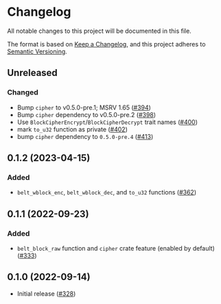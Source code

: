 # Changelog

All notable changes to this project will be documented in this file.

The format is based on [Keep a Changelog](https://keepachangelog.com/en/1.0.0/),
and this project adheres to [Semantic Versioning](https://semver.org/spec/v2.0.0.html).

## Unreleased
### Changed
- Bump `cipher` to v0.5.0-pre.1; MSRV 1.65 ([#394])
- Bump `cipher` dependency to v0.5.0-pre.2 ([#398])
- Use `BlockCipherEncrypt`/`BlockCipherDecrypt` trait names ([#400])
- mark `to_u32` function as private ([#402])
- bump `cipher` dependency to `0.5.0-pre.4` ([#413])

[#394]: https://github.com/RustCrypto/block-ciphers/pull/394
[#398]: https://github.com/RustCrypto/block-ciphers/pull/398
[#400]: https://github.com/RustCrypto/block-ciphers/pull/400
[#402]: https://github.com/RustCrypto/block-ciphers/pull/402
[#413]: https://github.com/RustCrypto/block-ciphers/pull/413

## 0.1.2 (2023-04-15)
### Added
- `belt_wblock_enc`, `belt_wblock_dec`, and `to_u32` functions ([#362])

[#362]: https://github.com/RustCrypto/block-ciphers/pull/362

## 0.1.1 (2022-09-23)
### Added
- `belt_block_raw` function and `cipher` crate feature (enabled by default) ([#333])

[#333]: https://github.com/RustCrypto/block-ciphers/pull/333

## 0.1.0 (2022-09-14)
- Initial release ([#328])

[#328]: https://github.com/RustCrypto/block-ciphers/pull/328
